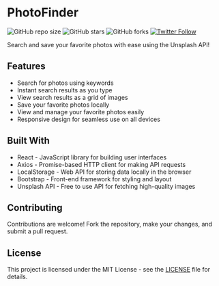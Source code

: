 # PhotoFinder

![GitHub repo size](https://img.shields.io/github/repo-size/your-username/PhotoFinder)
![GitHub stars](https://img.shields.io/github/stars/your-username/PhotoFinder?style=social)
![GitHub forks](https://img.shields.io/github/forks/your-username/PhotoFinder?style=social)
[![Twitter Follow](https://img.shields.io/twitter/follow/your-twitter?style=social)](https://twitter.com/your-twitter)

Search and save your favorite photos with ease using the Unsplash API!

## Features

- Search for photos using keywords
- Instant search results as you type
- View search results as a grid of images
- Save your favorite photos locally
- View and manage your favorite photos easily
- Responsive design for seamless use on all devices


## Built With

- React - JavaScript library for building user interfaces
- Axios - Promise-based HTTP client for making API requests
- LocalStorage - Web API for storing data locally in the browser
- Bootstrap - Front-end framework for styling and layout
- Unsplash API - Free to use API for fetching high-quality images

## Contributing

Contributions are welcome! Fork the repository, make your changes, and submit a pull request.

## License

This project is licensed under the MIT License - see the [LICENSE](LICENSE) file for details.